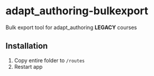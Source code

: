 # adapt_authoring-bulkexport
Bulk export tool for adapt_authoring **LEGACY** courses

## Installation
1. Copy entire folder to `/routes`
1. Restart app
